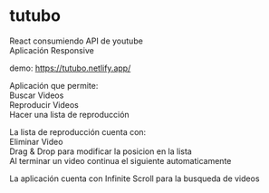 # tutubo
React consumiendo API de youtube<br>
Aplicación Responsive<br>

demo: https://tutubo.netlify.app/

Aplicación que permite:<br>
Buscar Videos<br>
Reproducir Videos<br>
Hacer una lista de reproducción

La lista de reproducción cuenta con:  <br>
  Eliminar Video<br>
  Drag & Drop para modificar la posicion en la lista<br>
  Al terminar un video continua el siguiente automaticamente<br>
  
La aplicación cuenta con Infinite Scroll para la busqueda de videos
  
  

